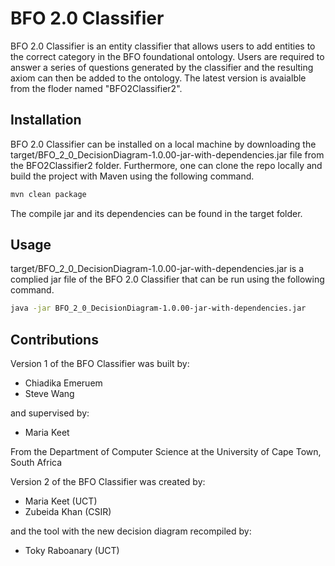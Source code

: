 # BFO 2.0 Classifier

BFO 2.0 Classifier is an entity classifier that allows users to add entities to the correct category in the BFO foundational ontology. Users are required to answer a series of questions generated by the classifier and the resulting axiom can then be added to the ontology. The latest version is avaialble from the floder named "BFO2Classifier2".

## Installation 

BFO 2.0 Classifier can be installed on a local machine by downloading the target/BFO_2_0_DecisionDiagram-1.0.00-jar-with-dependencies.jar file from the 
BFO2Classifier2 folder. Furthermore, one can clone the repo locally and build the project with Maven using the following command.

```Bash
mvn clean package
```

The compile jar and its dependencies can be found in the target folder.

## Usage 

target/BFO_2_0_DecisionDiagram-1.0.00-jar-with-dependencies.jar is a complied jar file of the BFO 2.0 Classifier that can be run using the following command.

```Bash
java -jar BFO_2_0_DecisionDiagram-1.0.00-jar-with-dependencies.jar
```

## Contributions

Version 1 of the BFO Classifier was built by: 
*	Chiadika Emeruem
*	Steve Wang 

and supervised by: 
*	Maria Keet 

From the Department of Computer Science at the University of Cape Town, South Africa 

Version 2 of the BFO Classifier was created by:
* Maria Keet (UCT)
* Zubeida Khan (CSIR)

and the tool with the new decision diagram recompiled by:
* Toky Raboanary (UCT)
